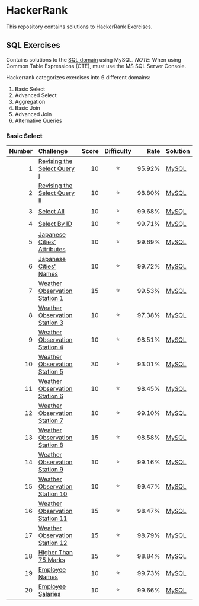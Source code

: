 # HackerRank
This repository contains solutions to HackerRank Exercises.

## SQL Exercises
Contains solutions to the [SQL domain](https://www.hackerrank.com/domains/sql) using MySQL. *NOTE*: When using Common Table Expressions (CTE), must use the MS SQL Server Console.

Hackerrank categorizes exercises into 6 different domains:
1. Basic Select
2. Advanced Select
3. Aggregation
4. Basic Join
5. Advanced Join
6. Alternative Queries


### Basic Select

|   Number  |   Challenge   |   Score   |   Difficulty  |   Rate    |   Solution    |
|   --:     |   :--         |   --:     |   :--:        |   --:     |   :--         |
1       |       [Revising the Select Query I](https://www.hackerrank.com/challenges/Revising-the-Select-Query-I/problem)        |       10      |       :star:  |       95.92%  |       [MySQL](https://github.com/jaimiles23/hacker_rank/blob/master/sql/01_basic_select/01_revising_the_select_query_i)
2       |       [Revising the Select Query II](https://www.hackerrank.com/challenges/Revising-the-Select-Query-II/problem)      |       10      |       :star:  |       98.80%  |       [MySQL](https://github.com/jaimiles23/hacker_rank/blob/master/sql/01_basic_select/02_revising_the_select_query_ii)
3       |       [Select All](https://www.hackerrank.com/challenges/Select-All/problem)  |       10      |       :star:  |       99.68%  |       [MySQL](https://github.com/jaimiles23/hacker_rank/blob/master/sql/01_basic_select/03_select_all)
4       |       [Select By ID](https://www.hackerrank.com/challenges/Select-By-ID/problem)      |       10      |       :star:  |       99.71%  |       [MySQL](https://github.com/jaimiles23/hacker_rank/blob/master/sql/01_basic_select/04_select_by_id)
5       |       [Japanese Cities' Attributes](https://www.hackerrank.com/challenges/Japanese-Cities'-Attributes/problem)        |       10      |       :star:  |       99.69%  |       [MySQL](https://github.com/jaimiles23/hacker_rank/blob/master/sql/01_basic_select/05_japanese_cities'_attributes)
6       |       [Japanese Cities' Names](https://www.hackerrank.com/challenges/Japanese-Cities'-Names/problem)  |       10      |       :star:  |       99.72%  |       [MySQL](https://github.com/jaimiles23/hacker_rank/blob/master/sql/01_basic_select/06_japanese_cities'_names)
7       |       [Weather Observation Station 1](https://www.hackerrank.com/challenges/Weather-Observation-Station-1/problem)    |       15      |       :star:  |       99.53%  |       [MySQL](https://github.com/jaimiles23/hacker_rank/blob/master/sql/01_basic_select/07_weather_observation_station_1)
8       |       [Weather Observation Station 3](https://www.hackerrank.com/challenges/Weather-Observation-Station-3/problem)    |       10      |       :star:  |       97.38%  |       [MySQL](https://github.com/jaimiles23/hacker_rank/blob/master/sql/01_basic_select/08_weather_observation_station_3)
9       |       [Weather Observation Station 4](https://www.hackerrank.com/challenges/Weather-Observation-Station-4/problem)    |       10      |       :star:  |       98.51%  |       [MySQL](https://github.com/jaimiles23/hacker_rank/blob/master/sql/01_basic_select/09_weather_observation_station_4)
10      |       [Weather Observation Station 5](https://www.hackerrank.com/challenges/Weather-Observation-Station-5/problem)    |       30      |       :star:  |       93.01%  |       [MySQL](https://github.com/jaimiles23/hacker_rank/blob/master/sql/01_basic_select/10_weather_observation_station_5)
11      |       [Weather Observation Station 6](https://www.hackerrank.com/challenges/Weather-Observation-Station-6/problem)    |       10      |       :star:  |       98.45%  |       [MySQL](https://github.com/jaimiles23/hacker_rank/blob/master/sql/01_basic_select/11_weather_observation_station_6)
12      |       [Weather Observation Station 7](https://www.hackerrank.com/challenges/Weather-Observation-Station-7/problem)    |       10      |       :star:  |       99.10%  |       [MySQL](https://github.com/jaimiles23/hacker_rank/blob/master/sql/01_basic_select/12_weather_observation_station_7)
13      |       [Weather Observation Station 8](https://www.hackerrank.com/challenges/Weather-Observation-Station-8/problem)    |       15      |       :star:  |       98.58%  |       [MySQL](https://github.com/jaimiles23/hacker_rank/blob/master/sql/01_basic_select/13_weather_observation_station_8)
14      |       [Weather Observation Station 9](https://www.hackerrank.com/challenges/Weather-Observation-Station-9/problem)    |       10      |       :star:  |       99.16%  |       [MySQL](https://github.com/jaimiles23/hacker_rank/blob/master/sql/01_basic_select/14_weather_observation_station_9)
15      |       [Weather Observation Station 10](https://www.hackerrank.com/challenges/Weather-Observation-Station-10/problem)  |       10      |       :star:  |       99.47%  |       [MySQL](https://github.com/jaimiles23/hacker_rank/blob/master/sql/01_basic_select/15_weather_observation_station_10)
16      |       [Weather Observation Station 11](https://www.hackerrank.com/challenges/Weather-Observation-Station-11/problem)  |       15      |       :star:  |       98.47%  |       [MySQL](https://github.com/jaimiles23/hacker_rank/blob/master/sql/01_basic_select/16_weather_observation_station_11)
17      |       [Weather Observation Station 12](https://www.hackerrank.com/challenges/Weather-Observation-Station-12/problem)  |       15      |       :star:  |       98.79%  |       [MySQL](https://github.com/jaimiles23/hacker_rank/blob/master/sql/01_basic_select/17_weather_observation_station_12)
18      |       [Higher Than 75 Marks](https://www.hackerrank.com/challenges/Higher-Than-75-Marks/problem)      |       15      |       :star:  |       98.84%  |       [MySQL](https://github.com/jaimiles23/hacker_rank/blob/master/sql/01_basic_select/18_higher_than_75_marks)
19      |       [Employee Names](https://www.hackerrank.com/challenges/Employee-Names/problem)  |       10      |       :star:  |       99.73%  |       [MySQL](https://github.com/jaimiles23/hacker_rank/blob/master/sql/01_basic_select/19_employee_names)
20      |       [Employee Salaries](https://www.hackerrank.com/challenges/Employee-Salaries/problem)    |       10      |       :star:  |       99.66%  |       [MySQL](https://github.com/jaimiles23/hacker_rank/blob/master/sql/01_basic_select/20_employee_salaries)

